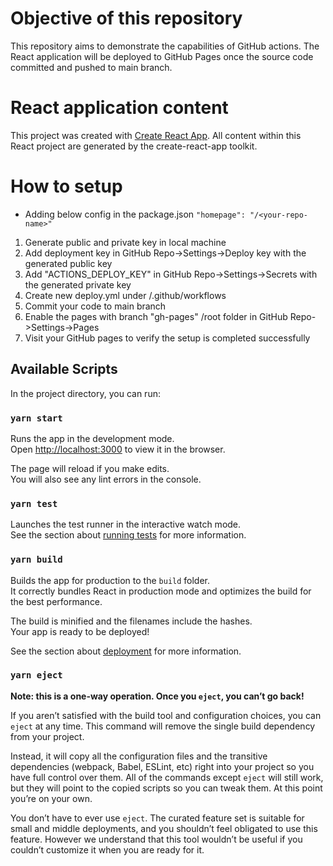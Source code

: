 # Objective of this repository
This repository aims to demonstrate the capabilities of GitHub actions. The React application will be deployed to GitHub Pages once the source code committed and pushed to main branch.

# React application content
This project was created with [Create React App](https://github.com/facebook/create-react-app). All content within this React project are generated by the create-react-app toolkit.

# How to setup 
- Adding below config in the package.json
`"homepage": "/<your-repo-name>"`

1. Generate public and private key in local machine
2. Add deployment key in GitHub Repo->Settings->Deploy key with the generated public key
3. Add "ACTIONS_DEPLOY_KEY" in GitHub Repo->Settings->Secrets with the generated private key
4. Create new deploy.yml under /.github/workflows
5. Commit your code to main branch
6. Enable the pages with branch "gh-pages" /root folder in GitHub Repo->Settings->Pages
7. Visit your GitHub pages to verify the setup is completed successfully

## Available Scripts

In the project directory, you can run:

### `yarn start`

Runs the app in the development mode.\
Open [http://localhost:3000](http://localhost:3000) to view it in the browser.

The page will reload if you make edits.\
You will also see any lint errors in the console.

### `yarn test`

Launches the test runner in the interactive watch mode.\
See the section about [running tests](https://facebook.github.io/create-react-app/docs/running-tests) for more information.

### `yarn build`

Builds the app for production to the `build` folder.\
It correctly bundles React in production mode and optimizes the build for the best performance.

The build is minified and the filenames include the hashes.\
Your app is ready to be deployed!

See the section about [deployment](https://facebook.github.io/create-react-app/docs/deployment) for more information.

### `yarn eject`

**Note: this is a one-way operation. Once you `eject`, you can’t go back!**

If you aren’t satisfied with the build tool and configuration choices, you can `eject` at any time. This command will remove the single build dependency from your project.

Instead, it will copy all the configuration files and the transitive dependencies (webpack, Babel, ESLint, etc) right into your project so you have full control over them. All of the commands except `eject` will still work, but they will point to the copied scripts so you can tweak them. At this point you’re on your own.

You don’t have to ever use `eject`. The curated feature set is suitable for small and middle deployments, and you shouldn’t feel obligated to use this feature. However we understand that this tool wouldn’t be useful if you couldn’t customize it when you are ready for it.
